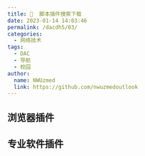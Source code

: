 ```yaml
---
title: 🔑  脚本插件搜索下载
date: 2023-01-14 14:03:46
permalink: /dacdh5/03/
categories: 
  - 网络技术
tags: 
  - DAC
  - 导航
  - 校园
author: 
  name: NWUzmed
  link: https://github.com/nwuzmedoutlook
---
```


## 浏览器插件

<ClientOnly>
  <Card :cardData="cardData0" :cardListSize=4 carTitlColor="#000" carHoverColor="#000" />
</ClientOnly>

## 专业软件插件

<ClientOnly>
  <Card :cardData="cardData1" :cardListSize=4 carTitlColor="#000" carHoverColor="#000" />
</ClientOnly>

<script>
export default {
  data() {
    return {
      cardData0: [
{id: "0", cardSrc: "https://greasyfork.org/zh-CN", cardImgSrc: "https://api.xinac.net/icon/?url=https://greasyfork.org/zh-CN", cardName: "Greasy Fork", cardContent: "一个提供用户脚本的网站。",},
{cardSrc: "https://www.tampermonkey.net/", cardImgSrc: "https://api.xinac.net/icon/?url=https://www.tampermonkey.net/", cardName: "Tampermonkey油猴", cardContent: "免费的浏览器扩展和最为流行的用户脚本管理器",},
{cardSrc: "https://www.userscript.zone/", cardImgSrc: "https://api.xinac.net/icon/?url=https://www.userscript.zone/", cardName: "Userscript.Zone", cardContent: "Tampermonkey插件搜索安装",},
{cardSrc: "https://huajiakeji.com/", cardImgSrc: "https://api.xinac.net/icon/?url=https://huajiakeji.com/", cardName: "画夹插件", cardContent: "Chrome插件 插件推荐 插件排行 Chrome浏览器 热门软件",},
{cardSrc: "https://crxsoso.com/", cardImgSrc: "https://api.xinac.net/icon/?url=https://crxsoso.com/", cardName: "Crx搜搜", cardContent: "浏览器扩展商店 Chrome/Edge",},
{cardSrc: "https://chrome.zzzmh.cn/", cardImgSrc: "https://api.xinac.net/icon/?url=https://chrome.zzzmh.cn/", cardName: "极简插件", cardContent: "优质浏览器插件下载",},
{cardSrc: "https://microsoftedge.microsoft.com/addons/Microsoft-Edge-Extensions-Home", cardImgSrc: "https://api.xinac.net/icon/?url=https://microsoftedge.microsoft.com/addons/Microsoft-Edge-Extensions-Home", cardName: "Microsoft Edge 加载项", cardContent: "Edge 外接程序 BETA",},
{cardSrc: "https://www.gugeapps.net/", cardImgSrc: "https://api.xinac.net/icon/?url=https://www.gugeapps.net/", cardName: "GugeApps", cardContent: "Google Chrome插件下载|谷歌浏览器插件商店|谷歌浏览器下载-Chrome网上应用店",},
{cardSrc: "http://www.cnplugins.com/", cardImgSrc: "https://api.xinac.net/icon/?url=http://www.cnplugins.com/", cardName: "Chrome插件网", cardContent: "Google浏览器插件下载",},
{cardSrc: "https://www.lifeve.cn/", cardImgSrc: "https://api.xinac.net/icon/?url=https://www.lifeve.cn/", cardName: "Chrome插件网", cardContent: "Chrome插件网(谷歌浏览器插件) - 提供优秀Chrome插件本地下载",},
{cardSrc: "https://www.chajian5.com/", cardImgSrc: "https://api.xinac.net/icon/?url=https://www.chajian5.com/", cardName: "chajian5", cardContent: "谷歌浏览器插件网-提供Chrome插件、扩展、应用下载及安装指南",},
{cardSrc: "https://chrome.google.com/webstore/category/extensions?hl=zh-CN", cardImgSrc: "https://api.xinac.net/icon/?url=https://chrome.google.com/webstore/category/extensions?hl=zh-CN", cardName: "Chrome网上应用店", cardContent: "扩展程序",},
{cardSrc: "https://www.extfans.com/", cardImgSrc: "https://api.xinac.net/icon/?url=https://www.extfans.com/", cardName: "扩展迷", cardContent: "Chrome插件扩展下载网",},
{cardSrc: "https://mp.weixin.qq.com/s?__biz=MjM5MDE1MDk5OQ==&amp;mid=100001251&amp;idx=1&amp;sn=15a4c139c5b028f158dfbb969ccfe9dd&amp;chksm=26487ddb113ff4cddb100d7910d385758e94b4245bc4f9faba2078eccd4283ed6829b57610e3&amp;mpshare=1&amp;scene=23&amp;srcid=0921M6fIvDuQvwkMGZZji9hz&amp;sharer_sharetime=1600659155960&amp;sharer_shareid=4bd6ca1811ddbfed9a53195955832634#rd", cardImgSrc: "https://api.xinac.net/icon/?url=https://mp.weixin.qq.com/s?__biz=MjM5MDE1MDk5OQ==&amp;mid=100001251&amp;idx=1&amp;sn=15a4c139c5b028f158dfbb969ccfe9dd&amp;chksm=26487ddb113ff4cddb100d7910d385758e94b4245bc4f9faba2078eccd4283ed6829b57610e3&amp;mpshare=1&amp;scene=23&amp;srcid=0921M6fIvDuQvwkMGZZji9hz&amp;sharer_sharetime=1600659155960&amp;sharer_shareid=4bd6ca1811ddbfed9a53195955832634#rd", cardName: "Vposy插件管家", cardContent: "免费提供各类软件插件",},
{cardSrc: "https://mp.weixin.qq.com/s?__biz=MzUyNjUwNjg3Mg==&amp;mid=2247502654&amp;idx=3&amp;sn=c9a9b8e7cb322309d69f1f2f9e9e277d&amp;chksm=fa0f4529cd78cc3f2bc88d2a46b88b697d02ba2dd3705a6a76f63c352cfa2d6131d63512596b&amp;mpshare=1&amp;scene=23&amp;srcid=0217kKZuj1IVFTB3griVjiZf&amp;sharer_sharetime=1613526072491&amp;sharer_shareid=4bd6ca1811ddbfed9a53195955832634#rd", cardImgSrc: "https://api.xinac.net/icon/?url=https://mp.weixin.qq.com/s?__biz=MzUyNjUwNjg3Mg==&amp;mid=2247502654&amp;idx=3&amp;sn=c9a9b8e7cb322309d69f1f2f9e9e277d&amp;chksm=fa0f4529cd78cc3f2bc88d2a46b88b697d02ba2dd3705a6a76f63c352cfa2d6131d63512596b&amp;mpshare=1&amp;scene=23&amp;srcid=0217kKZuj1IVFTB3griVjiZf&amp;sharer_sharetime=1613526072491&amp;sharer_shareid=4bd6ca1811ddbfed9a53195955832634#rd", cardName: "BIM软件安装管家", cardContent: "插件目录",},
{cardSrc: "https://www.3d66.com/maxscript.html", cardImgSrc: "https://api.xinac.net/icon/?url=https://www.3d66.com/maxscript.html", cardName: "3d MAX脚本", cardContent: "3D溜溜网",},
{cardSrc: "http://www.3h3.com/k/SolidWorksAddinsDownload/", cardImgSrc: "https://api.xinac.net/icon/?url=http://www.3h3.com/k/SolidWorksAddinsDownload/", cardName: "SolidWorks插件下载", cardContent: "SolidWorks必备第三方插件工具集大全",},
{cardSrc: "https://www.mfcad.com/solidworks/mufenggongjuxiang/", cardImgSrc: "https://api.xinac.net/icon/?url=https://www.mfcad.com/solidworks/mufenggongjuxiang/", cardName: "沐风工具箱", cardContent: "一款可以让你提高百分之五十设计效率的solidworks工具集",},
{cardSrc: "http://www.lisp123.com/", cardImgSrc: "https://api.xinac.net/icon/?url=http://www.lisp123.com/", cardName: "Lisp123", cardContent: "CAD插件大全,CAD小程序,CAD辅助,CAD免费插件下载",},
{cardSrc: "http://www.celiang.net/article/269", cardImgSrc: "https://api.xinac.net/icon/?url=http://www.celiang.net/article/269", cardName: "CAD插件大全", cardContent: "CAD插件大全合集（附下载）-测量空间",},
{cardSrc: "https://www.suapp.me/", cardImgSrc: "https://api.xinac.net/icon/?url=https://www.suapp.me/", cardName: "SUAPP插件库", cardContent: "专注于SketchUp插件扩展的专业站点",},
{cardSrc: "https://www.c4d.cn/daohang/", cardImgSrc: "https://api.xinac.net/icon/?url=https://www.c4d.cn/daohang/", cardName: "C4D之家网址导航", cardContent: "C4D常用网站 | C4D插件 | 实用网站 | 作品欣赏",},
{cardSrc: "http://h.shanse8.com/thread-htm-fid-37.html", cardImgSrc: "https://api.xinac.net/icon/?url=http://h.shanse8.com/thread-htm-fid-37.html", cardName: "shanse8插件专区", cardContent: "中文汉化|专业汉化网站",},
{cardSrc: "https://openuserjs.org/", cardImgSrc: "https://api.xinac.net/icon/?url=https://openuserjs.org/", cardName: "OpenUserJS", cardContent: "OpenUserJS脚本下载",},
{cardSrc: "http://bigfoot.178.com/", cardImgSrc: "https://api.xinac.net/icon/?url=http://bigfoot.178.com/", cardName: "大脚(bigfoot)插件官方网站", cardContent: "更好用的游戏辅助工具",},
      ],
      
      cardData1: [
        {
          id: "1",
          cardSrc: "https://cn.vuejs.org/",
          cardImgSrc:
            "https://cdn.staticaly.com/gh/Kele-Bingtang/static@master/img/tools/20220105001047.png",
          cardName: "Vue",
          cardContent: "渐进式 JavaScript 框架",
        },
      ],
    };
  },
};
</script>
